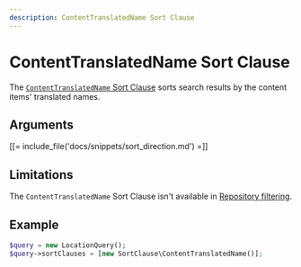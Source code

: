 ```yaml
---
description: ContentTranslatedName Sort Clause
---
```


# ContentTranslatedName Sort Clause

The [`ContentTranslatedName` Sort Clause](../../api/php_api/php_api_reference/classes/Ibexa-Contracts-Core-Repository-Values-Content-Query-SortClause-ContentTranslatedName.html) sorts search results by the content items' translated names.

## Arguments

[[= include_file('docs/snippets/sort_direction.md') =]]

## Limitations

The `ContentTranslatedName` Sort Clause isn't available in [Repository filtering](search_api.md#repository-filtering).

## Example

``` php
$query = new LocationQuery();
$query->sortClauses = [new SortClause\ContentTranslatedName()];
```
